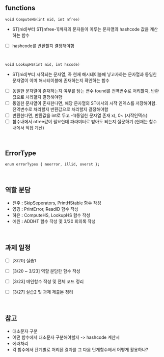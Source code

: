 ## functions
```
void ComputeHS(int nid, int nfree)
```
* ST[nid]부터 ST[nfree-1]까지의 문자들이 이루는 문자열의 hashcode 값을 계산하는 함수
* [ ] hashcode를 반환할지 결정해야함
</br>

```
void LookupHS(int nid, int hscode)
```
* ST[nid]부터 시작되는 문자열, 즉 현재 해시테이블에 넣고자하는 문자열과 동일한 문자열이 이미 해시테이블에 존재하는지 확인하는 함수
* [ ] 동일한 문자열이 존재하는지 여부를 담는 변수 found를 전역변수로 처리할지, 반환값으로 처리할지 결정해야함
* [ ] 동일한 문자열이 존재한다면, 해당 문자열의 ST에서의 시작 인덱스를 저장해야함. 전역변수로 처리할지 반환값으로 처리할지 결정해야함
* [ ] 반환한다면, 반환값을 int로 두고 -1(동일한 문자열 존재 x), 0~ (시작인덱스) 
* [ ] 함수내에서 nfree값이 필요한데 파라미터로 받아도 되는지 질문하기 (현재는 함수내에서 직접 계산)

</br>

## ErrorType
```
enum errorTypes { noerror, illid, overst };
```
</br>

## 역할 분담
* 진주 : SkipSeperators, PrintHStable 함수 작성
* 영경 : PrintError, ReadID 함수 작성
* 하은 : ComputeHS, LookupHS 함수 작성
* 예원 : ADDHT 함수 작성 및 3/20 회의록 작성

</br>

## 과제 일정
* [ ] [3/20] 실습1
* [ ] [3/20 ~ 3/23] 역할 분담한 함수 작성
* [ ] [3/23] 메인함수 작성 및 전체 코드 정리
* [ ] [3/27] 실습2 및 과제 제출본 정리



</br>

## 참고
*  대소문자 구분
*  어떤 함수에서 대소문자 구분해야할지 ->  hashcode 계산시
*  에러처리
*  각 함수에서 단계별로 처리된 결과를 그 다음 단계함수에서 어떻게 활용하나?

